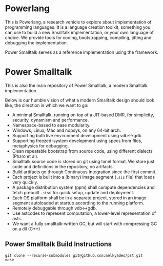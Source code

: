# Powerlang

This is Powerlang, a research vehicle to explore about implementation of programming
languages. It is a language creation toolkit, something you can use to build a new
Smalltalk implementation, or your own language of choice.
We provide tools for coding, bootstrapping, compiling, jitting and debugging the
implementation.

Power Smalltalk serves as a reference implementation using the framework.

# Power Smalltalk

This is also the main repository of Power Smalltalk, a modern Smalltalk
implementation.

Below is our humble vision of what a modern Smalltalk design
should look like, the direction in which we want to go:

- A minimal Smalltalk, running on top of a JIT-based DMR, for simplicity, security, dynamism and performance.
- Namespace-based to ease modularity.
- Windows, Linux, Mac and nopsys, on any 64-bit arch.
- Supporting both live environment development using vdb<->gdb.
- Supporting freezed-system development using specs from files, metaphysics for debugging.
- Clean repeatable bootstrap from source code, using different dialects (Pharo et al).
- Smalltalk source code is stored on git using tonel format. We store just code and
  definitions in the repository, no artifacts.
- Build artifacts go through Continuous Integration since the first commit.
- Each project is built into a (binary) image segment (`.sis` file) that loads very quickly.
- A package distribution system (ppm) shall compute dependencies and fetch prebuilt `.sis`s for
  quick setup, update and deployment.
- Each OS platform shall be in a separate project, stored in an image segment autoloaded
  at startup according to the running platform.
- Remotely debuggable through vdb<->gdb.
- Use astcodes to represent computation, a lower-level representation of asts.
- We want a fully smalltalk-written GC, but will start with compressing GC on a dll (C++)



## Power Smalltalk Build Instructions

```
git clone --recurse-submodules git@github.com:melkyades/pst.git
make
```
